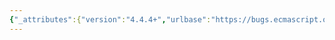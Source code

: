 ```yaml
---
{"_attributes":{"version":"4.4.4+","urlbase":"https://bugs.ecmascript.org/","maintainer":"dherman@mozilla.com"},"bug":{"bug_id":4275,"creation_ts":"2015-04-13 10:45:00 -0700","short_desc":"Be specific about which \"version\" of an algorithm is being referenced","delta_ts":"2015-05-07 09:40:06 -0700","product":"Draft for 6th Edition","component":"editorial issue","version":"Rev 37: April 3, 2015 Release Candidate 4","rep_platform":"All","op_sys":"All","bug_status":"RESOLVED","resolution":"WORKSFORME","priority":"Normal","bug_severity":"enhancement","everconfirmed":true,"reporter":{"uid":"caitpotter88","name":"Caitlin Potter [:caitp]"},"assigned_to":{"uid":"allen","name":"Allen Wirfs-Brock"},"cc":"caitpotter88","long_desc":[{"commentid":14168,"comment_count":0,"who":{"uid":"caitpotter88","name":"Caitlin Potter [:caitp]"},"bug_when":"2015-04-13 10:45:05 -0700","thetext":"It would be really nice if each reference to an algorithm (specifically, runtime semantics) in the spec was specific about which version of the algorithm is being referenced. This would allow generated renderings of the draft on electronic mediums to link to the specific algorithm.\n\nFor example, 14.1.18 and 14.2.14 both list sets of steps for different variations of the same algorithm. References to the IteratorBindingInitialization algorithm should be specific about which one is meant. This would make it much easier to read and jump between different sections when necessary.\n\n(From https://github.com/jorendorff/es-spec-html/issues/90#issuecomment-92440636)"},{"commentid":14169,"comment_count":1,"who":{"uid":"allen","name":"Allen Wirfs-Brock"},"bug_when":"2015-04-13 11:08:33 -0700","thetext":"(In reply to Caitlin Potter [:caitp] from comment #0)\n> It would be really nice if each reference to an algorithm (specifically,\n> runtime semantics) in the spec was specific about which version of the\n> algorithm is being referenced. This would allow generated renderings of the\n> draft on electronic mediums to link to the specific algorithm.\n> \n> For example, 14.1.18 and 14.2.14 both list sets of steps for different\n> variations of the same algorithm. References to the\n> IteratorBindingInitialization algorithm should be specific about which one\n> is meant. This would make it much easier to read and jump between different\n> sections when necessary.\n> \n> (From\n> https://github.com/jorendorff/es-spec-html/issues/90#issuecomment-92440636)\n\nThat really doesn't make a lot of sense, at least for the general case. Algorithms with multiple definitions of this sort are intentionally designed to be polymorphically selected based upon the specific entity (usually the grammar rule corresponding to a parse node).  Essentially they are doing OO-style dispatch.\n\nTypicality we only use this technique where we have to select from among several possible implementations of the named algorithm.  In other words, we do this specifically because we don't know which version of the algorithm will be dynamically applicable at runtime. \n\nIdeally, when reading such algorithms you would like a reference link to take to a list (or a little OO method browser) of all of the possible implementations of the referenced algorithms.  The See Also line in such algorithms is an attempt to provide the contents for such a list."},{"commentid":14170,"comment_count":2,"who":{"uid":"caitpotter88","name":"Caitlin Potter [:caitp]"},"bug_when":"2015-04-13 11:18:10 -0700","thetext":"The \"See Also\" listings don't typically lead to alternative algorithm versions, but to other related algorithms.\n\nMaybe a step could be added to just generate the version-select info separately, I guess. The main pain point in es-spec-html is that there's no hyperlink \"at all\", which is very painful on mobile Safari, and not so great on a desktop either. Some of these algorithms are referenced many, many times, and it can be quite a lot of digging to find the right one.\n\nBut yeah, fine, maybe that's more a problem for es-spec-html"},{"commentid":14171,"comment_count":3,"who":{"uid":"caitpotter88","name":"Caitlin Potter [:caitp]"},"bug_when":"2015-04-13 11:24:07 -0700","thetext":"Here's an idea:\n\nMetadata at the header of each version of these \"polymorphic\" sets of algorithm steps, as a description of the main use of those sets of algorithm steps.\n\nFor instance:\n\nIteratorBindingInitialization [[Destructuring]]\nIteratorBindingInitialization [[Functions, Generators, Methods]]\nIteratorBindingInitialization [[Arrow Functions]]\n\nor something like that\n\nThe little annotation would make it easier to generate a list of algorithm versions that would actually help you choose the one you're looking for?"},{"commentid":14172,"comment_count":4,"who":{"uid":"allen","name":"Allen Wirfs-Brock"},"bug_when":"2015-04-13 11:30:08 -0700","thetext":"(In reply to Caitlin Potter [:caitp] from comment #2)\n> The \"See Also\" listings don't typically lead to alternative algorithm\n> versions, but to other related algorithms.\n\nNope.  All algorithms that are polymorphic over some set of grammar productions begin with a \"See Also:\" line that cross-references to all of the other sections that contains definitions of that algorithm. For one of many examples see: http://people.mozilla.org/~jorendorff/es6-draft.html#sec-comma-operator-static-semantics-isfunctiondefinition"},{"commentid":14173,"comment_count":5,"who":{"uid":"caitpotter88","name":"Caitlin Potter [:caitp]"},"bug_when":"2015-04-13 11:35:42 -0700","thetext":"(In reply to Allen Wirfs-Brock from comment #4)\n> (In reply to Caitlin Potter [:caitp] from comment #2)\n> > The \"See Also\" listings don't typically lead to alternative algorithm\n> > versions, but to other related algorithms.\n> \n> Nope.  All algorithms that are polymorphic over some set of grammar\n> productions begin with a \"See Also:\" line that cross-references to all of\n> the other sections that contains definitions of that algorithm. For one of\n> many examples see:\n> http://people.mozilla.org/~jorendorff/es6-draft.html#sec-comma-operator-\n> static-semantics-isfunctiondefinition\n\nOkay fine, but it's still just a list of numbers which are totally meaningless to human readers and don't really inform a decision about which item you care about, and you still have to hunt down these items to get to the \"See also\" section anyways. That's easily solved, with a little bit of metadata concisely explaining what each version is used for"},{"commentid":14174,"comment_count":6,"who":{"uid":"allen","name":"Allen Wirfs-Brock"},"bug_when":"2015-04-13 15:21:47 -0700","thetext":"(In reply to Caitlin Potter [:caitp] from comment #5)\n\n> \n> Okay fine, but it's still just a list of numbers which are totally\n> meaningless to human readers and don't really inform a decision about which\n> item you care about, and you still have to hunt down these items to get to\n> the \"See also\" section anyways. That's easily solved, with a little bit of\n> metadata concisely explaining what each version is used for\n\nThere are actually lists of hyper-linked number and I spend a fair amount of time maintaining the metadata for the linking.  If you want you can use that metadata in your tools (as Jason does to replicate the hyper-linking in his HTML rendering).  For example, you might use them to present a drop down list.\n\nAs for which items you care about, you care about all of them because typically they are all possible alternatives."},{"commentid":14394,"comment_count":7,"who":{"uid":"allen","name":"Allen Wirfs-Brock"},"bug_when":"2015-05-07 09:40:06 -0700","thetext":"closing for ES6.  It current is written as intended and we can make any major structural change at this point in the ES6 publication process.\n\nFuture editions might decide to change cross referencing conventions or add additional metadata."}]}}
---
```

